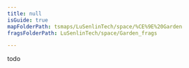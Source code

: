 ```yaml
---
title: null
isGuide: true
mapFolderPath: tsmaps/LuSenlinTech/space/%CE%9E%20Garden
fragsFolderPath: LuSenlinTech/space/Garden_frags

---
```



<!-- tsGuideRenderComment {"guide":{"id":"tQzdTx2Qf","path":"LuSenlinTech/space","fragmentFolderPath":"LuSenlinTech/space/Garden_frags"},"fragment":{"id":"tQzdTx2Qf","topLevelMapKey":"s7LPlH16Y","mapKeyChain":"s7LPlH16Y","guideID":"tQzdTx1Bg","guidePath":"c:/GitHub/MuddySpud/MuddySpud.github.io/tsmaps/LuSenlinTech/space/Garden.tsmap","chartKey":"s7LPlH16Y","isLeaf":true,"options":[]}} -->

todo